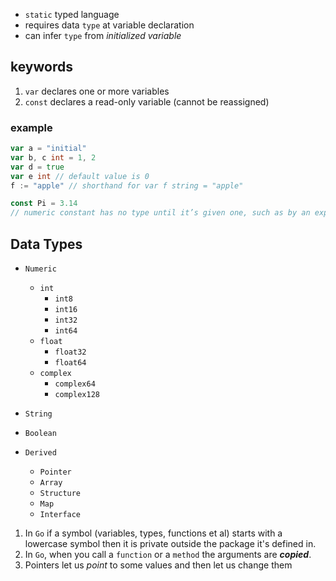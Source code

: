 - `static` typed language
- requires data `type` at variable declaration
- can infer `type` from *initialized variable*

## keywords
1. `var` declares one or more variables
2. `const` declares a read-only variable (cannot be reassigned)

### example
```go
var a = "initial"
var b, c int = 1, 2
var d = true
var e int // default value is 0
f := "apple" // shorthand for var f string = "apple"
```

```go
const Pi = 3.14
// numeric constant has no type until it’s given one, such as by an explicit cast.
```

## Data Types
- `Numeric`
    - `int`
        - `int8`
        - `int16`
        - `int32`
        - `int64`
    - `float`
        - `float32`
        - `float64`
    - `complex`
        - `complex64`
        - `complex128`
- `String`
- `Boolean`

- `Derived`
    - `Pointer`
    - `Array`
    - `Structure`
    - `Map`
    - `Interface`


1. In `Go` if a symbol (variables, types, functions et al) starts with a lowercase symbol then it is private outside the package it's defined in.    
2. In `Go`, when you call a `function` or a `method` the arguments are _**copied**_.
3.  Pointers let us *point* to some values and then let us change them